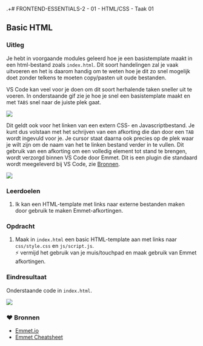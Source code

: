 .+# FRONTEND-ESSENTIALS-2 - 01 - HTML/CSS - Taak 01

## Basic HTML 

### Uitleg

Je hebt in voorgaande modules geleerd hoe je een basistemplate maakt in een html-bestand zoals `index.html`. Dit soort handelingen zal je vaak uitvoeren en het is daarom handig om te weten hoe je dit zo snel mogelijk doet zonder telkens te moeten copy/pasten uit oude bestanden.

VS Code kan veel voor je doen om dit soort herhalende taken sneller uit te voeren. In onderstaande gif zie je hoe je snel een basistemplate maakt en met `TABS` snel naar de juiste plek gaat.

![](img/emmet-html.gif)

Dit geldt ook voor het linken van een extern CSS- en Javascriptbestand. Je kunt dus volstaan met het schrijven van een afkorting die dan door een `TAB` wordt ingevuld voor je. Je cursor staat daarna ook precies op de plek waar je wilt zijn om de naam van het te linken bestand verder in te vullen. Dit gebruik van een afkorting om een volledig element tot stand te brengen, wordt verzorgd binnen VS Code door Emmet. Dit is een plugin die standaard wordt meegeleverd bij VS Code, zie [Bronnen](#bronnen).

![](img/emmet-link-css-js.gif)

### Leerdoelen

1. Ik kan een HTML-template met links naar externe bestanden maken door gebruik te maken Emmet-afkortingen.

### Opdracht

1. Maak in `index.html` een basic HTML-template aan met links naar `css/style.css` en `js/script.js`.  
   :zap: vermijd het gebruik van je muis/touchpad en maak gebruik van Emmet afkortingen.

### Eindresultaat

Onderstaande code in `index.html`.

![](img/eindres-html-template.jpg)

### :heart: Bronnen

* [Emmet.io](https://www.emmet.io/)  
* [Emmet Cheatsheet](https://docs.emmet.io/cheat-sheet/)